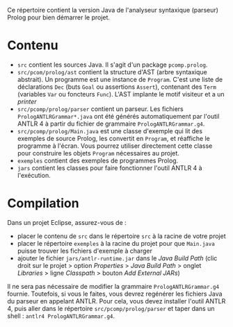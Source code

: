 Ce répertoire contient la version Java de l'analyseur syntaxique (parseur)
Prolog pour bien démarrer le projet.


# Contenu

- `src` contient les sources Java. Il s'agit d'un package `pcomp.prolog`.
- `src/pcom/prolog/ast` contient la structure d'AST (arbre syntaxique abstrait). Un programme est une instance de `Program`. C'est une liste de déclarations `Dec` (buts `Goal` ou assertions `Assert`), contenant des `Term` (variables `Var` ou foncteurs `Func`). L'AST implante le motif visiteur et a un _printer_
- `src/pcomp/prolog/parser` contient un parseur. Les fichiers `PrologANTLRGrammar*.java` ont été générés automatiquement par l'outil ANTLR 4 à partir du fichier de grammaire `PrologANTLRGrammar.g4`.
- `src/pcomp/prolog/Main.java` est une classe d'exemple qui lit des exemples de source Prolog, les convertit en `Program`, et réaffiche le programme à l'écran. Vous pourrez utiliser directement cette classe pour construire les objets `Program` nécessaires au projet.
- `exemples` contient des exemples de programmes Prolog.
- `jars` contient les classes pour faire fonctionner l'outil ANTLR 4 à l'exécution.


# Compilation

Dans un projet Eclipse, assurez-vous de :
- placer le contenu de `src` dans le répertoire `src` à la racine de votre projet
- placer le répertoire `exemples` à la racine du projet pour que `Main.java` puisse trouver les fichiers d'exemple à charger
- ajouter le fichier `jars/antlr-runtime.jar` dans le _Java Build Path_ (clic droit sur le projet > option _Properties_ > _Java Build Path_ > onglet _Libraries_ > ligne _Classpath_ > bouton _Add External JARs_)


Il ne sera pas nécessaire de modifier la grammaire `PrologANTLRGrammar.g4` fournie. Toutefois, si vous le faites, vous devrez regénérer les fichiers Java du parseur en appelant ANTLR. Pour cela, vous devez installer l'outil ANTLR 4, puis aller dans le répertoire `src/pcomp/prolog/parser` et taper dans un shell : `antlr4 PrologANTLRGrammar.g4`.
